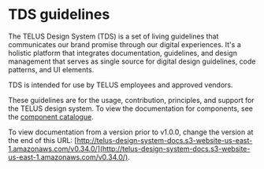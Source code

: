 # TDS guidelines

The TELUS Design System (TDS) is a set of living guidelines that communicates our brand promise through our digital experiences. It's a holistic platform that integrates documentation, guidelines, and design management that serves as single source for digital design guidelines, code patterns, and UI elements.

TDS is intended for use by TELUS employees and approved vendors.

These guidelines are for the usage, contribution, principles, and support for the TELUS design system. To view the documentation for components, see the [component catalogue](http://tds.telus.com).

To view documentation from a version prior to v1.0.0, change the version at the end of this URL: [http://telus-design-system-docs.s3-website-us-east-1.amazonaws.com/v0.34.0/](http://telus-design-system-docs.s3-website-us-east-1.amazonaws.com/v0.34.0/).
